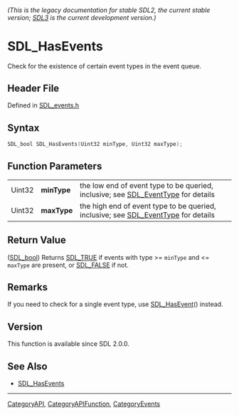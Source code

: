 ###### (This is the legacy documentation for stable SDL2, the current stable version; [SDL3](https://wiki.libsdl.org/SDL3/) is the current development version.)
# SDL_HasEvents

Check for the existence of certain event types in the event queue.

## Header File

Defined in [SDL_events.h](https://github.com/libsdl-org/SDL/blob/SDL2/include/SDL_events.h)

## Syntax

```c
SDL_bool SDL_HasEvents(Uint32 minType, Uint32 maxType);
```

## Function Parameters

|        |             |                                                                                                     |
| ------ | ----------- | --------------------------------------------------------------------------------------------------- |
| Uint32 | **minType** | the low end of event type to be queried, inclusive; see [SDL_EventType](SDL_EventType) for details  |
| Uint32 | **maxType** | the high end of event type to be queried, inclusive; see [SDL_EventType](SDL_EventType) for details |

## Return Value

([SDL_bool](SDL_bool)) Returns [SDL_TRUE](SDL_TRUE) if events with type >=
`minType` and <= `maxType` are present, or [SDL_FALSE](SDL_FALSE) if not.

## Remarks

If you need to check for a single event type, use
[SDL_HasEvent](SDL_HasEvent)() instead.

## Version

This function is available since SDL 2.0.0.

## See Also

- [SDL_HasEvents](SDL_HasEvents)

----
[CategoryAPI](CategoryAPI), [CategoryAPIFunction](CategoryAPIFunction), [CategoryEvents](CategoryEvents)

